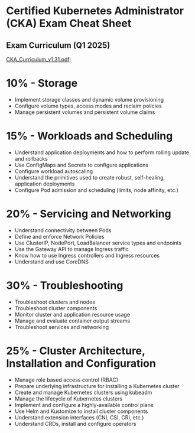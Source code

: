 # Certified Kubernetes Administrator (CKA) Exam Cheat Sheet

## Exam Curriculum (Q1 2025)

[CKA_Curriculum_v1.31.pdf](https://github.com/cncf/curriculum/blob/master/CKA_Curriculum%20Coming%20Soon%20Q1%202025.pdf):

# 10% - Storage

- Implement storage classes and dynamic volume provisioning
- Configure volume types, access modes and reclaim policies
- Manage persistent volumes and persistent volume claims

# 15% - Workloads and Scheduling

- Understand application deployments and how to perform rolling update and rollbacks
- Use ConfigMaps and Secrets to configure applications
- Configure workload autoscaling
- Understand the primitives used to create robust, self-healing, application deployments
- Configure Pod admission and scheduling (limits, node affinity, etc.)

# 20% - Servicing and Networking

- Understand connectivity between Pods
- Define and enforce Network Policies
- Use ClusterIP, NodePort, LoadBalancer service types and endpoints
- Use the Gateway API to manage Ingress traffic
- Know how to use Ingress controllers and Ingress resources
- Understand and use CoreDNS

# 30% - Troubleshooting

- Troubleshoot clusters and nodes
- Troubleshoot cluster components
- Monitor cluster and application resource usage
- Manage and evaluate container output streams
- Troubleshoot services and networking

# 25% - Cluster Architecture, Installation and Configuration

- Manage role based access control (RBAC)
- Prepare underlying infrastructure for installing a Kubernetes cluster
- Create and manage Kubernetes clusters using kubeadm
- Manage the lifecycle of Kubernetes clusters
- Implement and configure a highly-available control plane
- Use Helm and Kustomize to install cluster components
- Understand extension interfaces (CNI, CSI, CRI, etc.)
- Understand CRDs, install and configure operators
